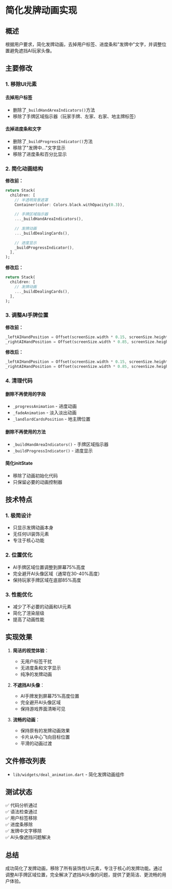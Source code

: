 # 简化发牌动画实现

## 概述

根据用户要求，简化发牌动画，去掉用户标签、进度条和"发牌中"文字，并调整位置避免遮挡AI玩家头像。

## 主要修改

### 1. 移除UI元素

#### 去掉用户标签
- 删除了`_buildHandAreaIndicators()`方法
- 移除了手牌区域指示器（玩家手牌、左家、右家、地主牌标签）

#### 去掉进度条和文字
- 删除了`_buildProgressIndicator()`方法
- 移除了"发牌中..."文字显示
- 移除了进度条和百分比显示

### 2. 简化动画结构

**修改前：**
```dart
return Stack(
  children: [
    // 半透明背景遮罩
    Container(color: Colors.black.withOpacity(0.3)),
    
    // 手牌区域指示器
    ..._buildHandAreaIndicators(),
    
    // 发牌动画
    ..._buildDealingCards(),
    
    // 进度显示
    _buildProgressIndicator(),
  ],
);
```

**修改后：**
```dart
return Stack(
  children: [
    // 发牌动画
    ..._buildDealingCards(),
  ],
);
```

### 3. 调整AI手牌位置

**修改前：**
```dart
_leftAIHandPosition = Offset(screenSize.width * 0.15, screenSize.height * 0.45);
_rightAIHandPosition = Offset(screenSize.width * 0.85, screenSize.height * 0.45);
```

**修改后：**
```dart
_leftAIHandPosition = Offset(screenSize.width * 0.15, screenSize.height * 0.75);
_rightAIHandPosition = Offset(screenSize.width * 0.85, screenSize.height * 0.75);
```

### 4. 清理代码

#### 删除不再使用的字段
- `_progressAnimation` - 进度动画
- `_fadeAnimation` - 淡入淡出动画
- `_landlordCardsPosition` - 地主牌位置

#### 删除不再使用的方法
- `_buildHandAreaIndicators()` - 手牌区域指示器
- `_buildProgressIndicator()` - 进度显示

#### 简化initState
- 移除了动画初始化代码
- 只保留必要的动画控制器

## 技术特点

### 1. 极简设计
- 只显示发牌动画本身
- 无任何UI装饰元素
- 专注于核心功能

### 2. 位置优化
- AI手牌区域位置调整到屏幕75%高度
- 完全避开AI头像区域（通常在30-40%高度）
- 保持玩家手牌区域在底部85%高度

### 3. 性能优化
- 减少了不必要的动画和UI元素
- 简化了渲染层级
- 提高了动画性能

## 实现效果

1. **简洁的视觉体验**：
   - 无用户标签干扰
   - 无进度条和文字显示
   - 纯净的发牌动画

2. **不遮挡AI头像**：
   - AI手牌发到屏幕75%高度位置
   - 完全避开AI头像区域
   - 保持游戏界面清晰可见

3. **流畅的动画**：
   - 保持原有的发牌动画效果
   - 卡片从中心飞向目标位置
   - 平滑的动画过渡

## 文件修改列表

- `lib/widgets/deal_animation.dart` - 简化发牌动画组件

## 测试状态

✅ 代码分析通过  
✅ 语法检查通过  
✅ 用户标签移除  
✅ 进度条移除  
✅ 发牌中文字移除  
✅ AI头像遮挡问题解决  

## 总结

成功简化了发牌动画，移除了所有装饰性UI元素，专注于核心的发牌功能。通过调整AI手牌区域位置，完全解决了遮挡AI头像的问题，提供了更简洁、更流畅的用户体验。
